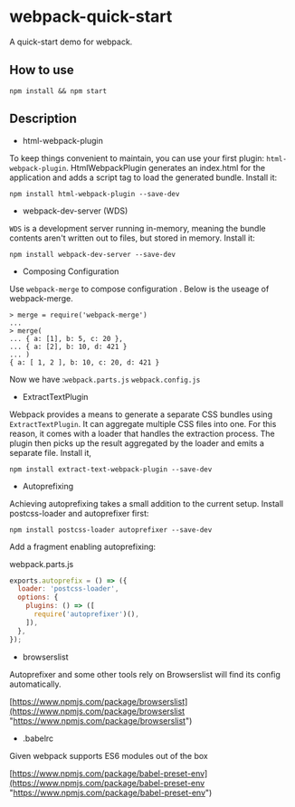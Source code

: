 # webpack-quick-start
A quick-start demo for webpack.

## How to use
`npm install && npm start`

## Description
- html-webpack-plugin

To keep things convenient to maintain, you can use your first plugin: `html-webpack-plugin`. HtmlWebpackPlugin generates an index.html for the application and adds a script tag to load the generated bundle. Install it:

`npm install html-webpack-plugin --save-dev`

- webpack-dev-server (WDS)

`WDS` is a development server running in-memory, meaning the bundle contents aren't written out to files, but stored in memory. Install it:

`npm install webpack-dev-server --save-dev`

- Composing Configuration

Use `webpack-merge` to compose configuration . Below is the useage of webpack-merge.

```shell
> merge = require('webpack-merge')
...
> merge(
... { a: [1], b: 5, c: 20 },
... { a: [2], b: 10, d: 421 }
... )
{ a: [ 1, 2 ], b: 10, c: 20, d: 421 }
```

Now we have :`webpack.parts.js`  `webpack.config.js`

- ExtractTextPlugin

Webpack provides a means to generate a separate CSS bundles using `ExtractTextPlugin`. It can aggregate multiple CSS files into one. For this reason, it comes with a loader that handles the extraction process. The plugin then picks up the result aggregated by the loader and emits a separate file. Install it,

`npm install extract-text-webpack-plugin --save-dev`

- Autoprefixing

Achieving autoprefixing takes a small addition to the current setup. Install postcss-loader and autoprefixer first:

`npm install postcss-loader autoprefixer --save-dev`

Add a fragment enabling autoprefixing:

webpack.parts.js

```javascript
exports.autoprefix = () => ({
  loader: 'postcss-loader',
  options: {
    plugins: () => ([
      require('autoprefixer')(),
    ]),
  },
});
```

- browserslist

Autoprefixer and some other tools rely on Browserslist will find its config automatically.

[https://www.npmjs.com/package/browserslist](https://www.npmjs.com/package/browserslist "https://www.npmjs.com/package/browserslist")

- .babelrc

Given webpack supports ES6 modules out of the box

[https://www.npmjs.com/package/babel-preset-env](https://www.npmjs.com/package/babel-preset-env "https://www.npmjs.com/package/babel-preset-env")
